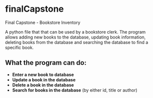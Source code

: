 # finalCapstone

Final Capstone - Bookstore Inventory 

A python file that that can be used by a bookstore clerk. The program allows adding new books to the database, updating book information, deleting books from the database and searching the database to find a specific book.

## What the program can do:

* **Enter a new book to database** 
* **Update a book in the database**
* **Delete a book in the database**
* **Search for books in the database** (by either id, title or author)  
